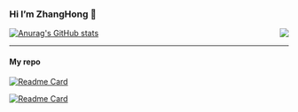 ### Hi I’m ZhangHong 👋

[![Anurag's GitHub stats](https://github-readme-stats.vercel.app/api?username=985492783&show_icons=true&hide_border=true&theme=radical)](https://github.com/anuraghazra/github-readme-stats)
<img align="right" src="https://github-readme-stats.vercel.app/api/top-langs/?username=985492783">


***

#### My repo

[![Readme Card](https://github-readme-stats.vercel.app/api/pin/?username=985492783&repo=nacos&show_owner=true)](https://github.com/985492783/nacos)

[![Readme Card](https://github-readme-stats.vercel.app/api/pin/?username=985492783&repo=ThreadPool-Agent&show_owner=true)](https://github.com/985492783/ThreadPool-Agent)
